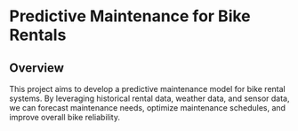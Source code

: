 # Predictive Maintenance for Bike Rentals

## Overview
This project aims to develop a predictive maintenance model for bike rental systems. By leveraging historical rental data, weather data, and sensor data, we can forecast maintenance needs, optimize maintenance schedules, and improve overall bike reliability.

